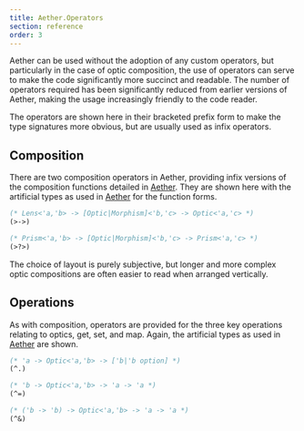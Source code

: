 ```yaml
---
title: Aether.Operators
section: reference
order: 3
---
```


Aether can be used without the adoption of any custom operators, but particularly in the case of optic composition, the use of operators can serve to make the code significantly more succinct and readable. The number of operators required has been significantly reduced from earlier versions of Aether, making the usage increasingly friendly to the code reader.

The operators are shown here in their bracketed prefix form to make the type signatures more obvious, but are usually used as infix operators.

## Composition

There are two composition operators in Aether, providing infix versions of the composition functions detailed in [Aether][aether]. They are shown here with the artificial types as used in [Aether][aether] for the function forms.

```ocaml
(* Lens<'a,'b> -> [Optic|Morphism]<'b,'c> -> Optic<'a,'c> *)
(>->)

(* Prism<'a,'b> -> [Optic|Morphism]<'b,'c> -> Prism<'a,'c> *)
(>?>)
```

The choice of layout is purely subjective, but longer and more complex optic compositions are often easier to read when arranged vertically.

## Operations

As with composition, operators are provided for the three key operations relating to optics, get, set, and map. Again, the artificial types as used in [Aether][aether] are shown.

```ocaml
(* 'a -> Optic<'a,'b> -> ['b|'b option] *)
(^.)

(* 'b -> Optic<'a,'b> -> 'a -> 'a *)
(^=)

(* ('b -> 'b) -> Optic<'a,'b> -> 'a -> 'a *)
(^&)
```

<!-- Local -->

[aether]: /aether/reference/aether.html
